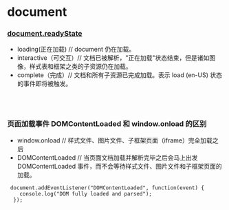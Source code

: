 # document

### [document.readyState](https://developer.mozilla.org/zh-CN/docs/Web/API/Document/readyState)
* loading(正在加载) // document 仍在加载。
* interactive（可交互）// 文档已被解析，"正在加载"状态结束，但是诸如图像，样式表和框架之类的子资源仍在加载。
* complete（完成）// 文档和所有子资源已完成加载。表示 load (en-US) 状态的事件即将被触发。

<br><br>

### 页面加载事件 DOMContentLoaded 和 window.onload 的区别

* window.onload // 样式文件、图片文件、子框架页面（iframe）完全加载之后
* DOMContentLoaded // 当页面文档加载并解析完毕之后会马上出发 DOMContentLoaded 事件，而不会等待样式文件、图片文件和子框架页面的加载。

```
 document.addEventListener("DOMContentLoaded", function(event) {
    console.log("DOM fully loaded and parsed");
  });
```